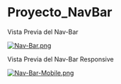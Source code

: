 # Proyecto_NavBar
Vista Previa del Nav-Bar

[![Nav-Bar.png](https://i.postimg.cc/KzKcbXnQ/Nav-Bar.png)](https://postimg.cc/MMSJ0F3j)

Vista Previa del Nav-Bar Responsive

[![Nav-Bar-Mobile.png](https://i.postimg.cc/SK1QHQzJ/Nav-Bar-Mobile.png)](https://postimg.cc/t1PHxjkj)
